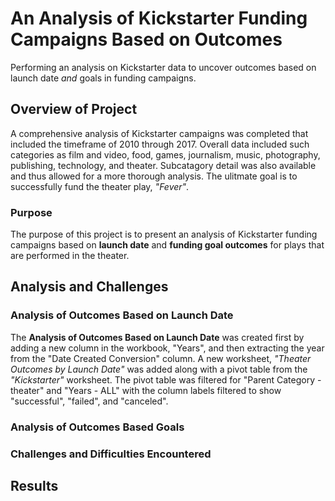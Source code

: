 # An Analysis of Kickstarter Funding Campaigns Based on Outcomes
Performing an analysis on Kickstarter data to uncover outcomes based on launch date *and* goals in funding campaigns.

## Overview of Project

A comprehensive analysis of Kickstarter campaigns was completed that included the timeframe of 2010 through 2017.  Overall data included such categories as film and video, food, games, journalism, music, photography, publishing, technology, and theater.  Subcatagory detail was also available and thus allowed for a more thorough analysis.  The ulitmate goal is to successfully fund the theater play, *"Fever"*.



### Purpose

The purpose of this project is to present an analysis of Kickstarter funding campaigns based on **launch date** and **funding goal outcomes** for plays that are performed in the theater.

## Analysis and Challenges



### Analysis of Outcomes Based on Launch Date

The **Analysis of Outcomes Based on Launch Date** was created first by adding a new column in the workbook, "Years", and then extracting the year from the "Date Created Conversion" column.  A new worksheet, *"Theater Outcomes by Launch Date"* was added along with a pivot table from the *"Kickstarter"* worksheet.  The pivot table was filtered for "Parent Category - theater" and "Years - ALL" with the column labels filtered to show "successful", "failed", and "canceled".

### Analysis of Outcomes Based Goals



### Challenges and Difficulties Encountered



## Results
